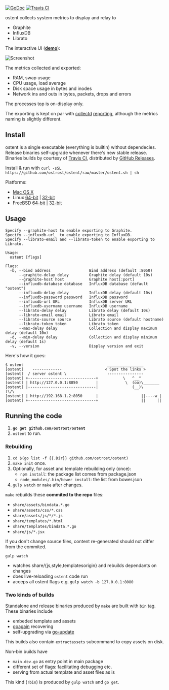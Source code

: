 [![GoDoc](https://godoc.org/github.com/ostrost/ostent?status.svg)](https://godoc.org/github.com/ostrost/ostent)
[![Travis CI](https://travis-ci.org/ostrost/ostent.svg?branch=master)](https://travis-ci.org/ostrost/ostent)

ostent collects system metrics to display and relay to

- Graphite
- InfluxDB
- Librato

The interactive UI ([**demo**](http://demo.ostrost.com/)):

![Screenshot](https://www.ostrost.com/ostent/screenshot.png)

The metrics collected and exported:
- RAM, swap usage
- CPU usage, load average
- Disk space usage in bytes and inodes
- Network ins and outs in bytes, packets, drops and errors

The processes top is on-display only.

The exporting is kept on par with [collectd](https://collectd.org/)
[reporting](https://collectd.org/wiki/index.php/Plugin:Write_Graphite),
although the metrics naming is slightly different.

## Install

ostent is a single executable (everything is builtin) without dependecies.
Release binaries self-upgrade whenever there's new stable release.
Binaries builds by courtesy of [Travis CI](https://travis-ci.org/ostrost/ostent),
distributed by [GitHub Releases](https://github.com/ostrost/ostent/releases).

Install & run with `curl -sSL https://github.com/ostrost/ostent/raw/master/ostent.sh | sh`

Platforms:

   - [Mac OS X](https://github.com/ostrost/ostent/releases/download/v0.5.0/Darwin.x86_64)
   - Linux [64-bit](https://github.com/ostrost/ostent/releases/download/v0.5.0/Linux.x86_64) | [32-bit](https://github.com/ostrost/ostent/releases/download/v0.5.0/Linux.i686)
   - FreeBSD [64-bit](https://github.com/ostrost/ostent/releases/download/v0.5.0/FreeBSD.amd64) | [32-bit](https://github.com/ostrost/ostent/releases/download/v0.5.0/FreeBSD.i386)

## Usage

```
Specify --graphite-host to enable exporting to Graphite.
Specify --influxdb-url  to enable exporting to InfluxDB.
Specify --librato-email and --librato-token to enable exporting to Librato.

Usage:
  ostent [flags]
  
Flags:
  -b, --bind address                 Bind address (default :8050)
      --graphite-delay delay         Graphite delay (default 10s)
      --graphite-host host           Graphite host[:port]
      --influxdb-database database   InfluxDB database (default "ostent")
      --influxdb-delay delay         InfluxDB delay (default 10s)
      --influxdb-password password   InfluxDB password
      --influxdb-url URL             InfluxDB server URL
      --influxdb-username username   InfluxDB username
      --librato-delay delay          Librato delay (default 10s)
      --librato-email email          Librato email
      --librato-source source        Librato source (default hostname)
      --librato-token token          Librato token
      --max-delay delay              Collection and display maximum delay (default 10m)
  -d, --min-delay delay              Collection and display minimum delay (default 1s)
  -v, --version                      Display version and exit
```

Here's how it goes:

```
$ ostent                                     ________________
[ostent]    -------------                   < Spot the links >
[ostent]  / server ostent \                  ----------------
[ostent] +------------------------------+           \   ^__^
[ostent] | http://127.0.0.1:8050        |            \  (oo)\_______
[ostent] |------------------------------|               (__)\       )\/\
[ostent] | http://192.168.1.2:8050      |                   ||----w |
[ostent] +------------------------------+                   ||     ||
```

## Running the code

1. **`go get github.com/ostrost/ostent`**
2. `ostent` to run.

### Rebuilding

1. `cd $(go list -f {{.Dir}} github.com/ostrost/ostent)`
2. `make init` once.
3. Optionally, for asset and template rebuilding only (once):
   - `npm install`: the package list comes from package.json
   - `node_modules/.bin/bower install`: the list from bower.json
4. `gulp watch` or `make` after changes.

`make` rebuilds these **commited to the repo** files:
- `share/assets/bindata.*.go`
- `share/assets/css/*.css`
- `share/assets/js/*/*.js`
- `share/templates/*.html`
- `share/templates/bindata.*.go`
- `share/js/*.jsx`

If you don't change source files, content re-generated
should not differ from the commited.

`gulp watch`

- watches share/{js,style,templatesorigin} and rebuilds dependants on changes
- does live-reloading `ostent` code run
- acceps all ostent flags e.g. `gulp watch -b 127.0.0.1:8080`

### Two kinds of builds

Standalone and release binaries produced by `make` are built with `bin` tag.
These binaries include

- embeded template and assets
- [goagain](https://github.com/rcrowley/goagain) recovering
- self-upgrading via [go-update](https://github.com/inconshreveable/go-update)

This builds also contain `extractassets` subcommand to copy assets on disk.

Non-bin builds have
- `main.dev.go` as entry point in main package
- different set of flags: facilitating debugging etc.
- serving from actual template and asset files as is

This kind (`!bin`) is produced by `gulp watch` and `go get`.

